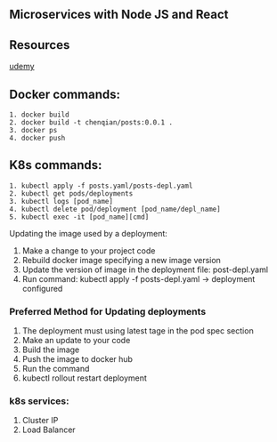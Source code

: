 ## Microservices with Node JS and React
## Resources
[udemy](https://www.udemy.com/course/microservices-with-node-js-and-react/learn/lecture/)
## Docker commands:
```
1. docker build 
2. docker build -t chenqian/posts:0.0.1 .
3. docker ps
4. docker push
```
## K8s commands:
```
1. kubectl apply -f posts.yaml/posts-depl.yaml
2. kubectl get pods/deployments
3. kubectl logs [pod_name]
4. kubectl delete pod/deployment [pod_name/depl_name]
5. kubectl exec -it [pod_name][cmd]
```
Updating the image used by a deployment:
1. Make a change to your project code
2. Rebuild docker image specifying a new image version
3. Update the version of image in the deployment file: post-depl.yaml 
4. Run command: kubectl apply -f posts-depl.yaml -> deployment configured
### Preferred Method for Updating deployments
1. The deployment must using latest tage in the pod spec section
2. Make an update to your code
3. Build the image
4. Push the image to docker hub
5. Run the command
6. kubectl rollout restart deployment
### k8s services:
1. Cluster IP
2. Load Balancer
